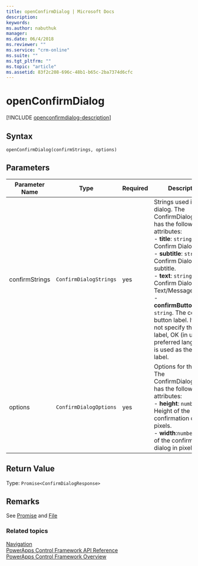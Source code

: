 ```yaml
---
title: openConfirmDialog | Microsoft Docs
description: 
keywords:
ms.author: nabuthuk
manager: 
ms.date: 06/4/2018
ms.reviewer: ""
ms.service: "crm-online"
ms.suite: ""
ms.tgt_pltfrm: ""
ms.topic: "article"
ms.assetid: 83f2c208-696c-48b1-b65c-2ba7374d6cfc
---
```


# openConfirmDialog

[!INCLUDE [openconfirmdialog-description](includes/openconfirmdialog-description.md)]

## Syntax

`openConfirmDialog(confirmStrings, options)`

## Parameters

| Parameter Name|Type|Required|Description|
| ------------- |----|--------|-----------|
|confirmStrings|`ConfirmDialogStrings`|yes|Strings used in the dialog. The ConfirmDialogStrings has the following attributes:<br/>- **title**: `string`. Confirm Dialog Title. <br/>- **subtitle**: `string`. Confirm Dialog subtitle.<br/>- **text**: `string`. Confirm Dialog Text/Message.<br/>- **confirmButtonLabel**: `string`. The confirm button label. If you do not specify the button label, OK (in user's preferred language) is used as the button label.|
|options|`ConfirmDialogOptions`|yes|Options for the dialog. The ConfirmDialogOptions has the following attributes:<br/>- **height**: `number`. Height of the confirmation dialog in pixels. <br/>- **width**:`number`. Width of the confirmation dialog in pixels|

## Return Value

Type: `Promise<ConfirmDialogResponse>`

## Remarks

See [Promise](https://developer.mozilla.org/docs/Web/JavaScript/Reference/Global_Objects/Promise) and [File](https://developer.mozilla.org/docs/Web/API/File)

### Related topics

[Navigation](../navigation.md)<br />
[PowerApps Control Framework API Reference](../index.md)<br />
[PowerApps Control Framework Overview](../../powerapps-control-framework-overview.md)<br />
